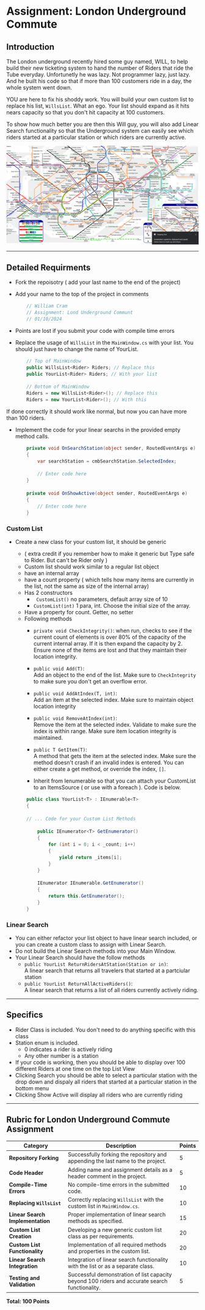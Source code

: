 # Assignment: London Underground Commute

## Introduction
The London underground recently hired some guy named, WILL, to help build their new ticketing system to hand the number of Riders that ride the Tube everyday. Unfortunetly he was lazy. Not programmer lazy, just lazy. And he built his code so that if more than 100 customers ride in a day, the whole system went down.

YOU are here to fix his shoddy work. You will build your own custom list to replace his list, `WillsList`. What an ego. Your list should expand as it hits nears capacity so that you don't hit capacity at 100 customers.

To show how much better you are then this Will guy, you will also add Linear Search functionality so that the Underground system can easily see which riders started at a particular station or which riders are currently active.

![London Tube Map](Images/LondonTubeMap.PNG)

---

## Detailed Requirments

- Fork the repoisotry ( add your last name to the end of the project)
- Add your name to the top of the project in comments
    ```csharp
        // William Cram
        // Assignment: Lond Underground Communt
        // 01/10/2024
    ```
- Points are lost if you submit your code with compile time errors
- Replace the usage of `WillsList` in the `MainWindow.cs` with your list. You should just have to change the name of YourList.

    ```csharp
        // Top of MainWindow
        public WillsList<Rider> Riders; // Replace this
        public YourList<Rider> Riders; // With your list

        // Bottom of MainWindow
        Riders = new WillsList<Rider>(); // Replace this
        Riders = new YourList<Rider>(); // With this
    ```

If done correctly it should work like normal, but now you can have more than 100 riders.

- Implement the code for your linear searchs in the provided empty method calls.

    ```csharp
        private void OnSearchStation(object sender, RoutedEventArgs e)
        {
            var searchStation = cmbSearchStation.SelectedIndex;
     
            // Enter code here 
        }

        private void OnShowActive(object sender, RoutedEventArgs e)
        {
            // Enter code here 
        }
    ```

### Custom List
- Create a new class for your custom list, it should be generic 
    - ( extra credit if you remember how to make it generic but Type safe to Rider. But can't be Rider only )
    - Custom list should work similar to a regular list object
    - have an internal array
    - have a count property ( which tells how many items are currently in the list, not the same as size of the internal array)
    - Has 2 constructors 
        - ` CustomList()` no parameters, default array size of 10
        - `CustomList(int)` 1 para, int. Choose the initial size of the array.
    - Have a property for count. Getter, no setter
    - Following methods
        - `private void CheckIntegrity()`: 
            when run, checks to see if the current count of elements is over 80% of the capacity of the current internal array. If it is then expand the capacity by 2. Ensure none of the items are lost and that they maintain their location integrity.
        - `public void Add(T)`:  
        Add an object to the end of the list. Make sure to `CheckIntegrity` to make sure you don't get an overflow error.
        - `public void AddAtIndex(T, int)`:  
          Add an item at the selected index. Make sure to maintain object location integrity
        - `public void RemoveAtIndex(int)`:  
            Remove the item at the selected index. Validate to make sure the index is within range. Make sure item location integrity is maintained.
        - `public T GetItem(T)`:  
            A method that gets the item at the selected index. Make sure the method doesn't crash if an invalid index is entered. You can either create a get method, or override the index, `[]`.

        - Inherit from Ienumerable so that you can attach your CustomList to an ItemsSource ( or use with a foreach ). Code is below.

    ```csharp
        public class YourList<T> : IEnumerable<T>
        {

        // ... Code for your Custom List Methods

            public IEnumerator<T> GetEnumerator()
            {
                for (int i = 0; i < _count; i++)
                {
                    yield return _items[i];
                }
            }

            IEnumerator IEnumerable.GetEnumerator()
            {
                return this.GetEnumerator();
            }
        }
    ```

### Linear Search

- You can either refactor your list object to have linear search included, or you can create a custom class to assign with Linear Search. 
- Do not build the Linear Search methods into your Main Window.
- Your Linear Search should have the follow methods
    - `public YourList ReturnRidersAtStation(Station or in)`:  
    A linear search that returns all travelers that started at a partciular station
    - `public YourList ReturnAllActiveRiders()`:  
    A linear search that returns a list of all riders currently actively riding.


---

## Specifics

- Rider Class is included. You don't need to do anything specific with this class
- Station enum is included. 
    - 0 indicates a rider is actively riding
    - Any other number is a station
- If your code is working, then you should be able to display over 100 different Riders at one time on the top List View
- Clicking Search you should be able to select a particular station with the drop down and dispaly all riders that started at a particular station in the bottom menu
- Clicking Show Active will display all riders who are currently riding


---

## Rubric for London Underground Commute Assignment

| **Category**                        | **Description**                                                                 | **Points** |
|-------------------------------------|---------------------------------------------------------------------------------|------------|
| **Repository Forking**              | Successfully forking the repository and appending the last name to the project. | 5          |
| **Code Header**                     | Adding name and assignment details as a header comment in the project.          | 5          |
| **Compile-Time Errors**             | No compile-time errors in the submitted code.                                   | 10         |
| **Replacing `WillsList`**           | Correctly replacing `WillsList` with the custom list in `MainWindow.cs`.        | 10         |
| **Linear Search Implementation**    | Proper implementation of linear search methods as specified.                    | 15         |
| **Custom List Creation**            | Developing a new generic custom list class as per requirements.                 | 20         |
| **Custom List Functionality**       | Implementation of all required methods and properties in the custom list.       | 20         |
| **Linear Search Integration**       | Integration of linear search functionality with the list or as a separate class.| 10         |
| **Testing and Validation**          | Successful demonstration of list capacity beyond 100 riders and accurate search functionality.| 5          |

**Total: 100 Points**

